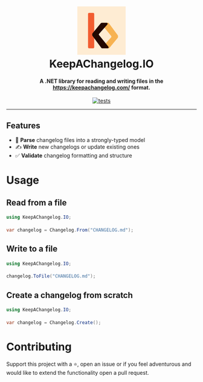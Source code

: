 <h1 align="center">
  <img src="https://github.com/sandrofigo/KeepAChangelog.IO/blob/main/.github/assets/KeepAChangelog.IO.png?raw=true" alt="KeepAChangelog.IO">
  <br>
  KeepAChangelog.IO
  <br>
</h1>

<h4 align="center">A .NET library for reading and writing files in the <a href="https://keepachangelog.com/" target="_blank">https://keepachangelog.com/</a> format.</h4>

<p align="center">
  <a href="https://github.com/sandrofigo/KeepAChangelog.IO/actions/workflows/test.yml">
    <img src="https://github.com/sandrofigo/KeepAChangelog.IO/actions/workflows/test.yml/badge.svg" alt="tests">
  </a>
</p>

---

## Features

- 📖 **Parse** changelog files into a strongly-typed model  
- ✍️ **Write** new changelogs or update existing ones  
- ✅ **Validate** changelog formatting and structure

# Usage

## Read from a file

```csharp
using KeepAChangelog.IO;

var changelog = Changelog.From("CHANGELOG.md");
```

## Write to a file
```csharp
using KeepAChangelog.IO;

changelog.ToFile("CHANGELOG.md");
```

## Create a changelog from scratch

```csharp
using KeepAChangelog.IO;

var changelog = Changelog.Create();
```

# Contributing

Support this project with a ⭐️, open an issue or if you feel adventurous and would like to extend the functionality open a pull request.
